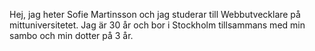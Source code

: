 Hej, jag heter Sofie Martinsson och jag studerar till Webbutvecklare på mittuniversitetet.
Jag är 30 år och bor i Stockholm tillsammans med min sambo och min dotter på 3 år.

<!---
sofieemiliam/sofieemiliam is a ✨ special ✨ repository because its `README.md` (this file) appears on your GitHub profile.
You can click the Preview link to take a look at your changes.
--->
